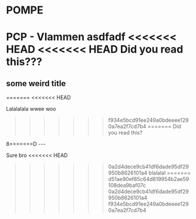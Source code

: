 # POMPE

PCP - Vlammen
asdfadf
<<<<<<< HEAD
<<<<<<< HEAD
Did you read this???
=======

## some weird title
=======
<<<<<<< HEAD

Lalalalala wwee woo
>>>>>>> f934e5bcd91ee249a0bdeeee1290a7ea2f7cd7b4
=======
Did you read this?

8=======D ---

Sure bro
<<<<<<< HEAD
>>>>>>> 0a2d4dece9cb41df6dade95df29950b8626101a4
blalalal
=======
>>>>>>> d51ae90ef85c64d819954b2ae59108dea9baf07c
>>>>>>> 0a2d4dece9cb41df6dade95df29950b8626101a4
>>>>>>> f934e5bcd91ee249a0bdeeee1290a7ea2f7cd7b4
